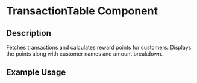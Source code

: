 # TransactionTable Component

## Description
Fetches transactions and calculates reward points for customers. Displays the points along with customer names and amount breakdown.

## Example Usage

<TransactionTable />
